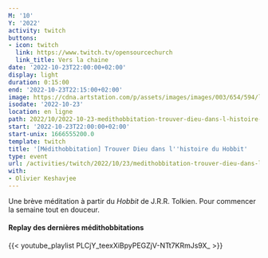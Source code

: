 ```yaml
---
M: '10'
Y: '2022'
activity: twitch
buttons:
- icon: twitch
  link: https://www.twitch.tv/opensourcechurch
  link_title: Vers la chaine
date: '2022-10-23T22:00:00+02:00'
display: light
duration: 0:15:00
end: '2022-10-23T22:15:00+02:00'
image: https://cdna.artstation.com/p/assets/images/images/003/654/594/large/sam-robberechts-finalrender1.jpg
isodate: '2022-10-23'
location: en ligne
path: 2022/10/2022-10-23-medithobbitation-trouver-dieu-dans-l-histoire-du-hobbit.md
start: '2022-10-23T22:00:00+02:00'
start-unix: 1666555200.0
template: twitch
title: '[Médithobbitation] Trouver Dieu dans l''histoire du Hobbit'
type: event
url: /activities/twitch/2022/10/23/medithobbitation-trouver-dieu-dans-l-histoire-du-hobbit
with:
- Olivier Keshavjee
---
```

Une brève méditation à partir du *Hobbit* de J.R.R. Tolkien. Pour commencer la semaine tout en douceur.



#### Replay des dernières médithobbitations

{{< youtube_playlist PLCjY_teexXiBpyPEGZjV-NTt7KRmJs9X_ >}}